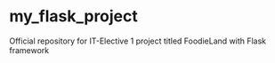 # my_flask_project
 Official repository for IT-Elective 1 project titled FoodieLand with Flask framework
